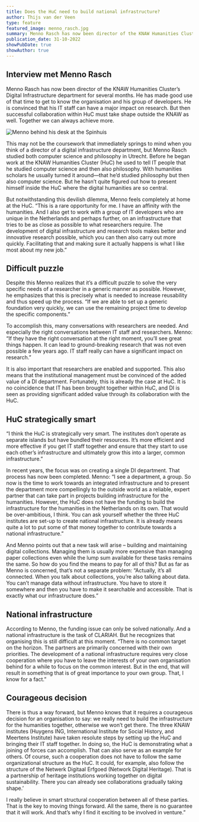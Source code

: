 ```yaml
---
title: Does the HuC need to build national infrastructure?
author: Thijs van der Veen
type: feature
featured_image: menno_rasch.jpg
summary: Menno Rasch has now been director of the KNAW Humanities Cluster’s Digital Infrastructure department for a while. He is convinced that his IT staff can have a major impact on research. But then successful collaboration within HuC must take shape outside the KNAW as well. Together we can always achieve more.
publication_date: 31-10-2022
showPubDate: true
showAuthor: true
---
```


## Interview met Menno Rasch


Menno Rasch has now been director of the KNAW Humanities Cluster’s Digital Infrastructure department for several months. He has made good use of that time to get to know the organisation and his group of developers. He is convinced that his IT staff can have a major impact on research. But then successful collaboration within HuC must take shape outside the KNAW as well. Together we can always achieve more.

![Menno behind his desk at the Spinhuis](images/menno-3.jpg)

This may not be the coursework that immediately springs to mind when you think of a director of a digital infrastructure department, but Menno Rasch studied both computer science and philosophy in Utrecht. Before he began work at the KNAW Humanities Cluster (HuC) he used to tell IT people that he studied computer science and then also philosophy. With humanities scholars he usually turned it around—that he’d studied philosophy but then also computer science. But he hasn’t quite figured out how to present himself inside the HuC where the digital humanities are so central.

But notwithstanding this devilish dilemma, Menno feels completely at home at the HuC. “This is a rare opportunity for me. I have an affinity with the humanities. And I also get to work with a group of IT developers who are unique in the Netherlands and perhaps further, on an infrastructure that tries to be as close as possible to what researchers require. The development of digital infrastructure and research tools makes better and innovative research possible, which you can then also carry out more quickly. Facilitating that and making sure it actually happens is what I like most about my new job.”

## Difficult puzzle

Despite this Menno realizes that it’s a difficult puzzle to solve the very specific needs of a researcher in a generic manner as possible. However, he emphasizes that this is precisely what is needed to increase reusability and thus speed up the process. “If we are able to set up a generic foundation very quickly, we can use the remaining project time to develop the specific components.”

To accomplish this, many conversations with researchers are needed. And especially the right conversations between IT staff and researchers. Menno: “If they have the right conversation at the right moment, you’ll see great things happen. It can lead to ground-breaking research that was not even possible a few years ago. IT staff really can have a significant impact on research.”

It is also important that researchers are enabled and supported. This also means that the institutional management must be convinced of the added value of a DI department. Fortunately, this is already the case at HuC. It is no coincidence that IT has been brought together within HuC, and DI is seen as providing significant added value through its collaboration with the HuC.



## HuC strategically smart

“I think the HuC is strategically very smart. The institutes don’t operate as separate islands but have bundled their resources. It’s more efficient and more effective if you get IT staff together and ensure that they start to use each other’s infrastructure and ultimately grow this into a larger, common infrastructure.”

In recent years, the focus was on creating a single DI department. That process has now been completed. Menno: “I see a department, a group. So now is the time to work towards an integrated infrastructure and to present the department more compellingly to the outside world as a reliable, expert partner that can take part in projects building infrastructure for the humanities. However, the HuC does not have the funding to build the infrastructure for the humanities in the Netherlands on its own. That would be over-ambitious, I think. You can ask yourself whether the three HuC institutes are set-up to create national infrastructure. It is already means quite a lot to put some of that money together to contribute towards a national infrastructure.”

And Menno points out that a new task will arise – building and maintaining digital collections. Managing them is usually more expensive than managing paper collections even while the lump sum available for these tasks remains the same. So how do you find the means to pay for all of this? But as far as Menno is concerned, that’s not a separate problem: “Actually, it’s all connected. When you talk about collections, you’re also talking about data. You can’t manage data without infrastructure. You have to store it somewhere and then you have to make it searchable and accessible. That is exactly what our infrastructure does.”

## National infrastructure

According to Menno, the funding issue can only be solved nationally. And a national infrastructure is the task of CLARIAH. But he recognizes that organising this is still difficult at this moment. “There is no common target on the horizon. The partners are primarily concerned with their own priorities. The development of a national infrastructure requires very close cooperation where you have to leave the interests of your own organisation behind for a while to focus on the common interest. But in the end, that will result in something that is of great importance to your own group. That, I know for a fact.”

## Courageous decision

There is thus a way forward, but Menno knows that it requires a courageous decision for an organisation to say: we really need to build the infrastructure for the humanities together, otherwise we won’t get there. The three KNAW institutes (Huygens ING, International Institute for Social History, and Meertens Institute) have taken resolute steps by setting up the HuC and bringing their IT staff together. In doing so, the HuC is demonstrating what a joining of forces can accomplish. That can also serve as an example for others. Of course, such a cooperation does not have to follow the same organizational structure as the HuC. It could, for example, also follow the structure of the Netwerk Digitaal Erfgoed (Network Digital Heritage). That is a partnership of heritage institutions working together on digital sustainability. There you can already see collaborations gradually taking shape.’

I really believe in smart structural cooperation between all of these parties. That is the key to moving things forward. All the same, there is no guarantee that it will work. And that’s why I find it exciting to be involved in venture.”
